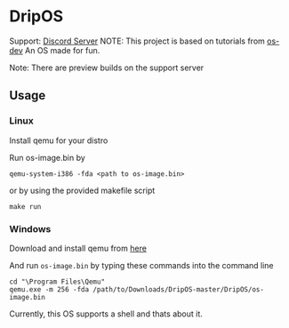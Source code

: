 # DripOS
Support: [Discord Server](https://discord.gg/E9ZXZWn)
NOTE: This project is based on tutorials from [os-dev](https://github.com/cfenollosa/os-tutorial)
An OS made for fun.

Note: There are preview builds on the support server

## Usage
### Linux

Install qemu for your distro

Run os-image.bin by
```
qemu-system-i386 -fda <path to os-image.bin>
```
or by using the provided makefile script
```
make run
```

### Windows

Download and install qemu from [here](https://qemu.weilnetz.de/w64/qemu-w64-setup-20180815.exe)

And run `os-image.bin` by typing these commands into the command line

```
cd "\Program Files\Qemu"
qemu.exe -m 256 -fda /path/to/Downloads/DripOS-master/DripOS/os-image.bin
```


Currently, this OS supports a shell and thats about it.
